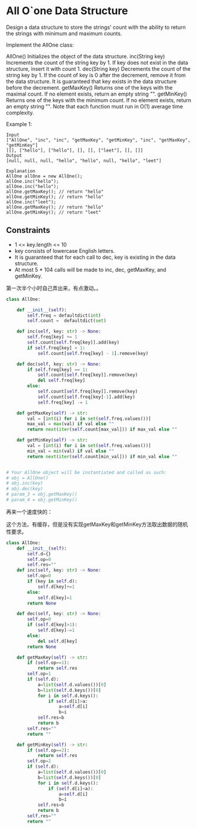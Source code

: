 # All O`one Data Structure

Design a data structure to store the strings' count with the ability to return the strings with minimum and maximum counts.

Implement the AllOne class:

AllOne() Initializes the object of the data structure.
inc(String key) Increments the count of the string key by 1. If key does not exist in the data structure, insert it with count 1.
dec(String key) Decrements the count of the string key by 1. If the count of key is 0 after the decrement, remove it from the data structure. It is guaranteed that key exists in the data structure before the decrement.
getMaxKey() Returns one of the keys with the maximal count. If no element exists, return an empty string "".
getMinKey() Returns one of the keys with the minimum count. If no element exists, return an empty string "".
Note that each function must run in O(1) average time complexity.

Example 1:

```text
Input
["AllOne", "inc", "inc", "getMaxKey", "getMinKey", "inc", "getMaxKey", "getMinKey"]
[[], ["hello"], ["hello"], [], [], ["leet"], [], []]
Output
[null, null, null, "hello", "hello", null, "hello", "leet"]

Explanation
AllOne allOne = new AllOne();
allOne.inc("hello");
allOne.inc("hello");
allOne.getMaxKey(); // return "hello"
allOne.getMinKey(); // return "hello"
allOne.inc("leet");
allOne.getMaxKey(); // return "hello"
allOne.getMinKey(); // return "leet"
```

## Constraints

- 1 <= key.length <= 10
- key consists of lowercase English letters.
- It is guaranteed that for each call to dec, key is existing in the data structure.
- At most 5 * 104 calls will be made to inc, dec, getMaxKey, and getMinKey.

第一次半个小时自己弄出来，有点激动。。

```python
class AllOne:

    def __init__(self):
        self.freq = defaultdict(int)
        self.count =  defaultdict(set)        

    def inc(self, key: str) -> None:
        self.freq[key] += 1
        self.count[self.freq[key]].add(key)
        if self.freq[key] > 1:
            self.count[self.freq[key] - 1].remove(key)

    def dec(self, key: str) -> None:
        if self.freq[key] == 1:
            self.count[self.freq[key]].remove(key)
            del self.freq[key]
        else:
            self.count[self.freq[key]].remove(key)
            self.count[self.freq[key]-1].add(key)
            self.freq[key] -= 1

    def getMaxKey(self) -> str:
        val = [int(i) for i in set(self.freq.values())]
        max_val = max(val) if val else ""
        return next(iter(self.count[max_val])) if max_val else ""

    def getMinKey(self) -> str:
        val = [int(i) for i in set(self.freq.values())]
        min_val = min(val) if val else ""
        return next(iter(self.count[min_val])) if min_val else ""


# Your AllOne object will be instantiated and called as such:
# obj = AllOne()
# obj.inc(key)
# obj.dec(key)
# param_3 = obj.getMaxKey()
# param_4 = obj.getMinKey()
```

再来一个速度快的：

这个方法，有缓存，但是没有实现getMaxKey和getMinKey方法取出数据的随机性要求。

```python
class AllOne:
    def __init__(self):
        self.d={}
        self.op=0
        self.res=""
    def inc(self, key: str) -> None:
        self.op=0
        if (key in self.d):
            self.d[key]+=1
        else:
            self.d[key]=1
        return None

    def dec(self, key: str) -> None:
        self.op=0
        if (self.d[key]>1):
            self.d[key]-=1
        else:
            del self.d[key]
        return None

    def getMaxKey(self) -> str:
        if (self.op==1):
            return self.res
        self.op=1
        if (self.d):
            a=list(self.d.values())[0]
            b=list(self.d.keys())[0]
            for i in self.d.keys():
                if self.d[i]>a:
                    a=self.d[i]
                    b=i
            self.res=b
            return b
        self.res=""
        return ""  

    def getMinKey(self) -> str:
        if (self.op==2):
            return self.res
        self.op=2
        if (self.d):
            a=list(self.d.values())[0]
            b=list(self.d.keys())[0]
            for i in self.d.keys():
                if (self.d[i]<a):
                    a=self.d[i]
                    b=i
            self.res=b
            return b
        self.res=""
        return ""
```
